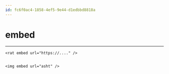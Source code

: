 ```yaml
---
id: fc6f0ac4-1858-4ef5-9e44-d1edbbd8818a
---
```


# embed

<rat graph depth=1 />

---

```
<rat embed url="https://...." />


<img embed url="asht" />
```
